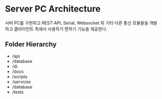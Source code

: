 # Server PC Architecture

서버 PC를 구현하고 REST-API, Serial, Websocket 외 기타 다른 통신 모듈들을 개발하고
클라이언트 측에서 사용하기 편하기 기능을 제공한다.

## Folder Hierarchy

- /api
- /database
- /di
- /docs
- /scripts
- /services
- /database
- /tests
